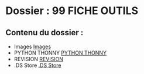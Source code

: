 # Dossier : 99 FICHE OUTILS
 
 ## Contenu du dossier : 
- Images [Images](./Images)
- PYTHON THONNY [PYTHON THONNY](./PYTHON_THONNY)
- REVISION [REVISION](./REVISION)
- .DS Store [.DS Store](./.DS_Store)
